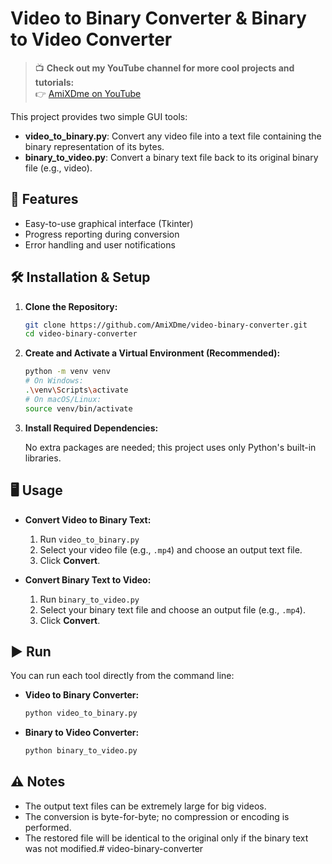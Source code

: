 # Video to Binary Converter & Binary to Video Converter

> 📺 **Check out my YouTube channel for more cool projects and tutorials:**  
> 👉 [AmiXDme on YouTube](https://www.youtube.com/@AmiXDme)

This project provides two simple GUI tools:
- **video_to_binary.py**: Convert any video file into a text file containing the binary representation of its bytes.
- **binary_to_video.py**: Convert a binary text file back to its original binary file (e.g., video).

## 🚀 Features

- Easy-to-use graphical interface (Tkinter)
- Progress reporting during conversion
- Error handling and user notifications

## 🛠️ Installation & Setup

1. **Clone the Repository:**

   ```bash
   git clone https://github.com/AmiXDme/video-binary-converter.git
   cd video-binary-converter
   ```

2. **Create and Activate a Virtual Environment (Recommended):**

   ```bash
   python -m venv venv
   # On Windows:
   .\venv\Scripts\activate
   # On macOS/Linux:
   source venv/bin/activate
   ```

3. **Install Required Dependencies:**

   No extra packages are needed; this project uses only Python's built-in libraries.

## 🖥️ Usage

- **Convert Video to Binary Text:**
  1. Run `video_to_binary.py`
  2. Select your video file (e.g., `.mp4`) and choose an output text file.
  3. Click **Convert**.

- **Convert Binary Text to Video:**
  1. Run `binary_to_video.py`
  2. Select your binary text file and choose an output file (e.g., `.mp4`).
  3. Click **Convert**.

## ▶️ Run

You can run each tool directly from the command line:

- **Video to Binary Converter:**
  ```bash
  python video_to_binary.py
  ```

- **Binary to Video Converter:**
  ```bash
  python binary_to_video.py
  ```

## ⚠️ Notes

- The output text files can be extremely large for big videos.
- The conversion is byte-for-byte; no compression or encoding is performed.
- The restored file will be identical to the original only if the binary text was not modified.#   v i d e o - b i n a r y - c o n v e r t e r  
 
